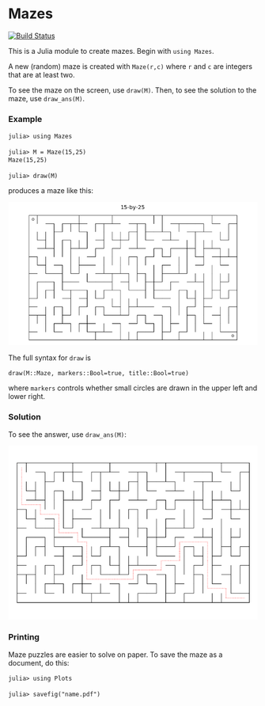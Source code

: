 # Mazes

[![Build Status](https://travis-ci.com/scheinerman/Mazes.jl.svg?branch=master)](https://travis-ci.com/scheinerman/Mazes.jl)

This is a Julia module to create mazes. Begin with `using Mazes`.

A new (random) maze is created with `Maze(r,c)` where `r` and `c` are integers that
are at least two.

To see the maze on the screen, use `draw(M)`. Then, to see the solution to the
maze, use `draw_ans(M)`.

### Example
```
julia> using Mazes

julia> M = Maze(15,25)
Maze(15,25)

julia> draw(M)
```
produces a maze like this:

![](./maze.png)

The full syntax for `draw` is
```
draw(M::Maze, markers::Bool=true, title::Bool=true)
```
where `markers` controls whether small circles are drawn in the upper left
and lower right.

### Solution

To see the answer, use `draw_ans(M)`:

![](./ans.png)


### Printing

Maze puzzles are easier to solve on paper. To save the maze as a document,
do this:
```
julia> using Plots

julia> savefig("name.pdf")
```
